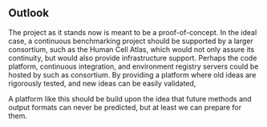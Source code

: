 ## Outlook

The project as it stands now is meant to be a proof-of-concept. In the ideal case, a continuous benchmarking project should be supported by a larger consortium, such as the Human Cell Atlas, which would not only assure its continuity, but would also provide infrastructure support. Perhaps the code platform, continuous integration, and environment registry servers could be hosted by such as consortium. By providing a platform where old ideas are rigorously tested, and new ideas can be easily validated, 

A platform like this should be build upon the idea that future methods and output formats can never be predicted, but at least we can prepare for them.
